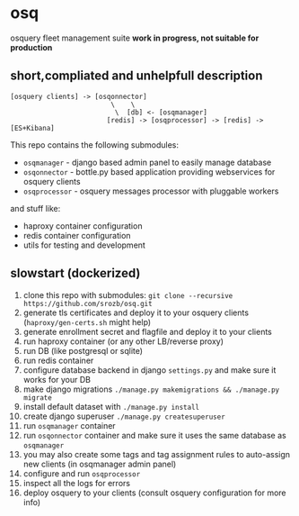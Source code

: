 # osq
osquery fleet management suite
**work in progress, not suitable for production**

## short,compliated and unhelpfull description

```
[osquery clients] -> [osqonnector]
                         \    \
                          \  [db] <- [osqmanager]
                        [redis] -> [osqprocessor] -> [redis] -> [ES+Kibana]
```

This repo contains the following submodules:
* `osqmanager` - django based admin panel to easily manage database
* `osqonnector` - bottle.py based application providing webservices for osquery clients
* `osqprocessor` - osquery messages processor with pluggable workers

and stuff like:
* haproxy container configuration
* redis container configuration
* utils for testing and development

## slowstart (dockerized)

1. clone this repo with submodules: `git clone --recursive https://github.com/srozb/osq.git`
2. generate tls certificates and deploy it to your osquery clients (`haproxy/gen-certs.sh` might help)
3. generate enrollment secret and flagfile and deploy it to your clients
4. run haproxy container (or any other LB/reverse proxy)
5. run DB (like postgresql or sqlite)
6. run redis container
7. configure database backend in django `settings.py` and make sure it works for your DB
8. make django migrations `./manage.py makemigrations && ./manage.py migrate`
9. install default dataset with `./manage.py install`
10. create django superuser `./manage.py createsuperuser`
10. run `osqmanager` container
11. run `osqonnector` container and make sure it uses the same database as `osqmanager`
12. you may also create some tags and tag assignment rules to auto-assign new clients (in osqmanager admin panel)
13. configure and run `osqprocessor`
14. inspect all the logs for errors
15. deploy osquery to your clients (consult osquery configuration for more info)
